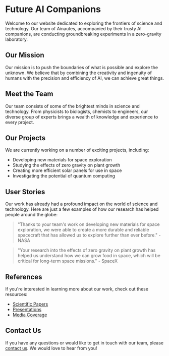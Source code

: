 <!--font:Montserrat-->

# Future AI Companions

Welcome to our website dedicated to exploring the frontiers of science and technology. Our team of Ainautes, accompanied by their trusty AI companions, are conducting groundbreaking experiments in a zero-gravity laboratory. 

## Our Mission
Our mission is to push the boundaries of what is possible and explore the unknown. We believe that by combining the creativity and ingenuity of humans with the precision and efficiency of AI, we can achieve great things.

## Meet the Team
Our team consists of some of the brightest minds in science and technology. From physicists to biologists, chemists to engineers, our diverse group of experts brings a wealth of knowledge and experience to every project.

## Our Projects
We are currently working on a number of exciting projects, including:
- Developing new materials for space exploration
- Studying the effects of zero gravity on plant growth
- Creating more efficient solar panels for use in space
- Investigating the potential of quantum computing

## User Stories
Our work has already had a profound impact on the world of science and technology. Here are just a few examples of how our research has helped people around the globe:

> "Thanks to your team's work on developing new materials for space exploration, we were able to create a more durable and reliable spacecraft that has allowed us to explore further than ever before." - NASA

> "Your research into the effects of zero gravity on plant growth has helped us understand how we can grow food in space, which will be critical for long-term space missions." - SpaceX

## References
If you're interested in learning more about our work, check out these resources:
- [Scientific Papers](#papers)
- [Presentations](#presentations)
- [Media Coverage](#media)

## Contact Us
If you have any questions or would like to get in touch with our team, please [contact us](#contact). We would love to hear from you!

<!--

Write me content for website with wallpaper which alt text is:

"Ainautes and their AI companions conducting experiments in a zero-gravity laboratory, with colorful chemicals and particles floating all around them."

The name/title of the page should not be 1:1 copy of the alt text but rather a real content of the website which is using this wallpaper.

- Use markdown format 
- Start with heading
- Heading should be short and concise
- The content should look like a real website 
- The website should not be about the wallpaper, wallpaper is just a related background
- Heading should be contain work "wallpaper" or "background"
- Include real sections like references, contact, user stories, etc. use things relevant to the page purpose.
- Feel free to use structure like headings, bullets, numbering, blockquotes, paragraphs, horizontal lines, etc.
- You can use formatting like bold or _italic_
- You can include UTF-8 emojis
- Links should be only #hash anchors (and you can refer to the document itself)
- Do not include images


---


# Exploring the Future: Ainautes and their AI Companions Conducting Experiments

Welcome to our website dedicated to exploring the frontiers of science and technology. Our team of Ainautes, accompanied by their trusty AI companions, are conducting groundbreaking experiments in a zero-gravity laboratory. 

## Our Mission
Our mission is to push the boundaries of what is possible and explore the unknown. We believe that by combining the creativity and ingenuity of humans with the precision and efficiency of AI, we can achieve great things.

## Meet the Team
Our team consists of some of the brightest minds in science and technology. From physicists to biologists, chemists to engineers, our diverse group of experts brings a wealth of knowledge and experience to every project.

## Our Projects
We are currently working on a number of exciting projects, including:
- Developing new materials for space exploration
- Studying the effects of zero gravity on plant growth
- Creating more efficient solar panels for use in space
- Investigating the potential of quantum computing

## User Stories
Our work has already had a profound impact on the world of science and technology. Here are just a few examples of how our research has helped people around the globe:

> "Thanks to your team's work on developing new materials for space exploration, we were able to create a more durable and reliable spacecraft that has allowed us to explore further than ever before." - NASA

> "Your research into the effects of zero gravity on plant growth has helped us understand how we can grow food in space, which will be critical for long-term space missions." - SpaceX

## References
If you're interested in learning more about our work, check out these resources:
- [Scientific Papers](#papers)
- [Presentations](#presentations)
- [Media Coverage](#media)

## Contact Us
If you have any questions or would like to get in touch with our team, please [contact us](#contact). We would love to hear from you!


---


Write me a Google font which is best fitting for the website.

Pick from the list:
- Dancing Script
- Great Vibes
- Cinzel Decorative
- Cabin
- Playfair Display
- Cinzel
- Montserrat
- Lato
- Cormorant Garamond
- Poppins
- Inter
- Futura
- Creepster
- Orbitron
- IBM Plex Sans
- Barlow Condensed
- Alegreya
- Lobster
- Exo 2
- Raleway
- Open Sans
- Roboto


Write just the font name nothing else.


---


Montserrat

-->
